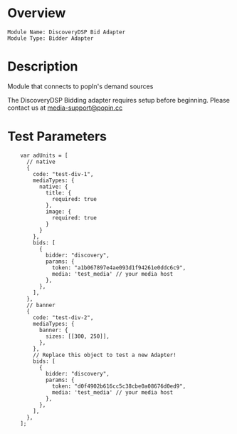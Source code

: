 # Overview

```
Module Name: DiscoveryDSP Bid Adapter
Module Type: Bidder Adapter
```

# Description

Module that connects to popIn's demand sources

The DiscoveryDSP Bidding adapter requires setup before beginning. Please contact us at <media-support@popin.cc>

# Test Parameters
```
    var adUnits = [
      // native
      {
        code: "test-div-1",
        mediaTypes: {
          native: {
            title: {
              required: true
            },
            image: {
              required: true
            }
          }
        },
        bids: [
          {
            bidder: "discovery",
            params: {
              token: "a1b067897e4ae093d1f94261e0ddc6c9",
              media: 'test_media' // your media host
            },
          },
        ],
      },
      // banner
      {
        code: "test-div-2",
        mediaTypes: {
          banner: {
            sizes: [[300, 250]],
          },
        },
        // Replace this object to test a new Adapter!
        bids: [
          {
            bidder: "discovery",
            params: {
              token: "d0f4902b616cc5c38cbe0a08676d0ed9",
              media: 'test_media' // your media host
            },
          },
        ],
      },
    ];
```
